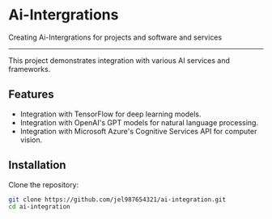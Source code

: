 # Ai-Intergrations
Creating Ai-Intergrations for projects and software and services

--------------------------------------------------------------

This project demonstrates integration with various AI services and frameworks.

## Features

- Integration with TensorFlow for deep learning models.
- Integration with OpenAI's GPT models for natural language processing.
- Integration with Microsoft Azure's Cognitive Services API for computer vision.

## Installation

Clone the repository:

```bash
git clone https://github.com/jel987654321/ai-integration.git
cd ai-integration
